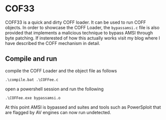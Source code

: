 # COF33 


COFF33 is a quick and dirty COFF loader. It can be used to run COFF objects. In order to showcase the COFF Loader, the `bypassamsi.c` file is also provided that implements a malicious technique to bypass AMSI through byte patching. If insterested of how this actually works visit my blog where I have described the COFF mechanism in detail. 

## Compile and run 

compile the COFF Loader and the object file as follows 

```
.\compile.bat .\COFFee.c
```

open a powershell session and run the following 

```
.\COFFee.exe bypassamsi.o
```

At this point AMSI is bypassed and suites and tools such as PowerSploit that are flagged by AV engines can now run undetected. 




